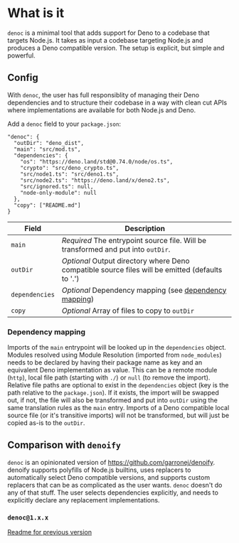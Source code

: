 # What is it

`denoc` is a minimal tool that adds support for Deno to a codebase that targets Node.js. It takes as input a codebase targeting Node.js and produces a Deno compatible version. The setup is explicit, but simple and powerful.

## Config

With `denoc`, the user has full responsiblity of managing their Deno dependencies and to structure their codebase in a way with clean cut APIs where implementations are available for both Node.js and Deno.

Add a `denoc` field to your `package.json`:
```
"denoc": {
  "outDir": "deno_dist",
  "main": "src/mod.ts",
  "dependencies": {
    "os": "https://deno.land/std@0.74.0/node/os.ts",
    "crypto": "src/deno_crypto.ts",
    "src/node1.ts": "src/deno1.ts",
    "src/node2.ts": "https://deno.land/x/deno2.ts",
    "src/ignored.ts": null,
    "node-only-module": null
  },
  "copy": ["README.md"]
}
```

| Field | Description |
|---|---|
| `main` | _Required_ The entrypoint source file. Will be transformed and put into `outDir`. |
| `outDir` | _Optional_ Output directory where Deno compatible source files will be emitted (defaults to '.') |
| `dependencies` | _Optional_ Dependency mapping (see [dependency mapping](#dependency-mapping)) |
| `copy` | _Optional_ Array of files to copy to `outDir` |


### Dependency mapping

Imports of the `main` entrypoint will be looked up in the `dependencies` object. Modules resolved using Module Resolution (imported from `node_modules`) needs to be declared by having their package name as key and an equivalent Deno implementation as value. This can be a remote module (`http`), local file path (starting with `./`) or `null` (to remove the import). Relative file paths are optional to exist in the `dependencies` object (key is the path relative to the `package.json`). If it exists, the import will be swapped out, if not, the file will also be transformed and put into `outDir` using the same translation rules as the `main` entry. Imports of a Deno compatible local source file (or it's transitive imports) will not be transformed, but will just be copied as-is to the `outDir`.

## Comparison with `denoify`

`denoc` is an opinionated version of https://github.com/garronej/denoify. denoify supports polyfills of Node.js builtins, uses replacers to automatically select Deno compatible versions, and supports custom replacers that can be as complicated as the user wants. `denoc` doesn't do any of that stuff. The user selects dependencies explicitly, and needs to explicitly declare any replacement implementations.

### `denoc@1.x.x`

[Readme for previous version](./README.v1.md)

